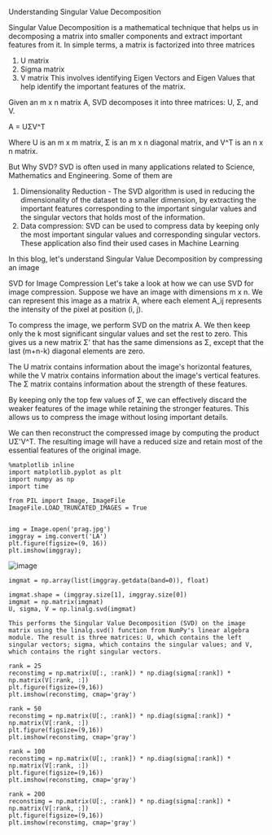 Understanding Singular Value Decomposition

Singular Value Decomposition is a mathematical technique that helps us in decomposing a matrix into smaller components and extract important features from it. In simple terms, a matrix is factorized into three matrices
1. U matrix
2. Sigma matrix
3. V matrix
This involves identifying Eigen Vectors and Eigen Values that help identify the important features of the matrix.

Given an m x n matrix A, SVD decomposes it into three matrices: U, Σ, and V.

A = UΣV^T

Where U is an m x m matrix, Σ is an m x n diagonal matrix, and V^T is an n x n matrix.


But Why SVD?
SVD is often used in many applications related to Science, Mathematics and Engineering. Some of them are
1. Dimensionality Reduction - The SVD algorithm is used in reducing the dimensionality of the dataset to a smaller dimension, by extracting the important features corresponding to the important singular values and the singular vectors that holds most of the information.
2. Data compression: SVD can be used to compress data by keeping only the most important singular values and corresponding singular vectors.
These application also find their used cases in Machine Learning

In this blog, let's understand Singular Value Decomposition by compressing an image

SVD for Image Compression
Let's take a look at how we can use SVD for image compression. Suppose we have an image with dimensions m x n. We can represent this image as a matrix A, where each element A_ij represents the intensity of the pixel at position (i, j).

To compress the image, we perform SVD on the matrix A. We then keep only the k most significant singular values and set the rest to zero. This gives us a new matrix Σ' that has the same dimensions as Σ, except that the last (m+n-k) diagonal elements are zero.

The U matrix contains information about the image's horizontal features, while the V matrix contains information about the image's vertical features. The Σ matrix contains information about the strength of these features.

By keeping only the top few values of Σ, we can effectively discard the weaker features of the image while retaining the stronger features. This allows us to compress the image without losing important details.

We can then reconstruct the compressed image by computing the product UΣ'V^T. The resulting image will have a reduced size and retain most of the essential features of the original image.


```
%matplotlib inline
import matplotlib.pyplot as plt
import numpy as np
import time

from PIL import Image, ImageFile
ImageFile.LOAD_TRUNCATED_IMAGES = True


img = Image.open('prag.jpg')
imggray = img.convert('LA')
plt.figure(figsize=(9, 16))
plt.imshow(imggray);
```

![image](https://user-images.githubusercontent.com/102030901/226106100-d2e54a20-a31b-4980-9215-0d22e283a531.png)

```
imgmat = np.array(list(imggray.getdata(band=0)), float)

imgmat.shape = (imggray.size[1], imggray.size[0])
imgmat = np.matrix(imgmat)
U, sigma, V = np.linalg.svd(imgmat)

This performs the Singular Value Decomposition (SVD) on the image matrix using the linalg.svd() function from NumPy's linear algebra module. The result is three matrices: U, which contains the left singular vectors; sigma, which contains the singular values; and V, which contains the right singular vectors.

rank = 25
reconstimg = np.matrix(U[:, :rank]) * np.diag(sigma[:rank]) * np.matrix(V[:rank, :])
plt.figure(figsize=(9,16))
plt.imshow(reconstimg, cmap='gray')

rank = 50
reconstimg = np.matrix(U[:, :rank]) * np.diag(sigma[:rank]) * np.matrix(V[:rank, :])
plt.figure(figsize=(9,16))
plt.imshow(reconstimg, cmap='gray')

rank = 100
reconstimg = np.matrix(U[:, :rank]) * np.diag(sigma[:rank]) * np.matrix(V[:rank, :])
plt.figure(figsize=(9,16))
plt.imshow(reconstimg, cmap='gray')

rank = 200
reconstimg = np.matrix(U[:, :rank]) * np.diag(sigma[:rank]) * np.matrix(V[:rank, :])
plt.figure(figsize=(9,16))
plt.imshow(reconstimg, cmap='gray')
